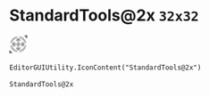 # StandardTools@2x `32x32`
<img src="/img/StandardTools.png" width=32 height=32>

``` CSharp
EditorGUIUtility.IconContent("StandardTools@2x")
```
```
StandardTools@2x
```
